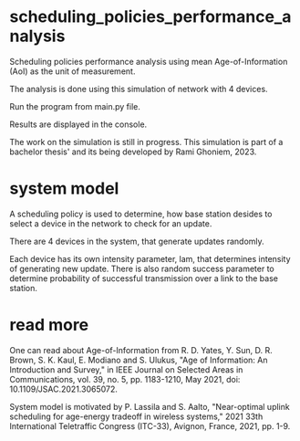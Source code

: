 # scheduling_policies_performance_analysis
Scheduling policies performance analysis using mean Age-of-Information (AoI) as the unit of measurement. 

The analysis is done using this simulation of network with 4 devices.


Run the program from main.py file. 

Results are displayed in the console. 


The work on the simulation is still in progress.
This simulation is part of a bachelor thesis' and its being developed by Rami Ghoniem, 2023.


# system model
A scheduling policy is used to determine, how base station desides to select a device in the network to check for an update. 

There are 4 devices in the system, that generate updates randomly. 

Each device has its own intensity parameter, lam, that determines intensity of generating new update. 
There is also random success parameter to determine probability of successful transmission over a link to the base station.


# read more
One can read about Age-of-Information from R. D. Yates, Y. Sun, D. R. Brown, S. K. Kaul, E. Modiano and S. Ulukus, "Age of Information: An Introduction and Survey," in IEEE Journal on Selected Areas in Communications, vol. 39, no. 5, pp. 1183-1210, May 2021, doi: 10.1109/JSAC.2021.3065072.

System model is motivated by P. Lassila and S. Aalto, "Near-optimal uplink scheduling for age-energy tradeoff in wireless systems," 2021 33th International Teletraffic Congress (ITC-33), Avignon, France, 2021, pp. 1-9.


